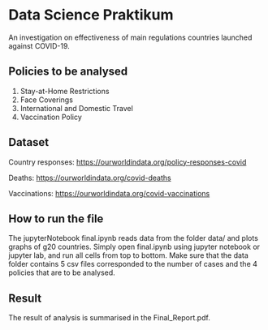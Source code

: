 # Data Science Praktikum

An investigation on effectiveness of main regulations countries launched against COVID-19.

## Policies to be analysed

1. Stay-at-Home Restrictions
2. Face Coverings
3. International and Domestic Travel
4. Vaccination Policy

## Dataset

Country responses: https://ourworldindata.org/policy-responses-covid

Deaths: https://ourworldindata.org/covid-deaths

Vaccinations: https://ourworldindata.org/covid-vaccinations

## How to run the file

The jupyterNotebook final.ipynb reads data from the folder data/ and plots graphs of g20 countries. Simply open final.ipynb using jupyter notebook or jupyter lab, and run all cells from top to bottom. Make sure that the data folder contains 5 csv files corresponded to the number of cases and the 4 policies that are to be analysed.

## Result

The result of analysis is summarised in the Final_Report.pdf.
